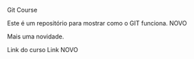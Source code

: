Git Course

Este é um repositório para mostrar como o GIT funciona. NOVO

Mais uma novidade.


Link do curso
Link NOVO
